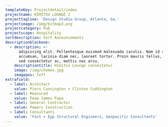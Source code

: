 ```yaml
---
templateKey: Projectdetail/index
projectname: HIMITSU LOUNGE 2
projecttagline: 'Design Studio Group, Atlanta, Ga.'
projectimage: /img/bitmap3.png
projectcategory: Pub
projectscope: Hospitality
sortdescription: Sort Announcements
descriptionblockone:
  - description: >-
      adipiscing elit. Pellentesque euismod malesuada iaculis. Nam id sapien
      accumsan, lacinia diam nec, laoreet tortor. Proin mauris tellus, ultrices
      sed consectetur ac, mattis nec arcu.
    descriptiontitle: Himitsu Lounge consectetur
    image: /img/chemex.jpg
    imagepos: left
extrafield:
  - label: Architect
    value: Piers Cunnington + Clinton Cuddington
  - label: Measured
    value: Team James Papa
  - label: General Contractor
    value: Powers Construction
  - label: Consultants
    value: 'Fast + Epp Structural Engineers, Geopacific Consultants'
---
```


